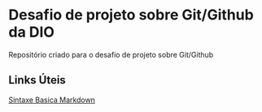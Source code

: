 # Desafio de projeto sobre Git/Github da DIO
Repositório criado para o desafio de projeto sobre Git/Github

## Links Úteis
[Sintaxe Basica Markdown](https://www.markdownguide.org/basic-syntax/)
